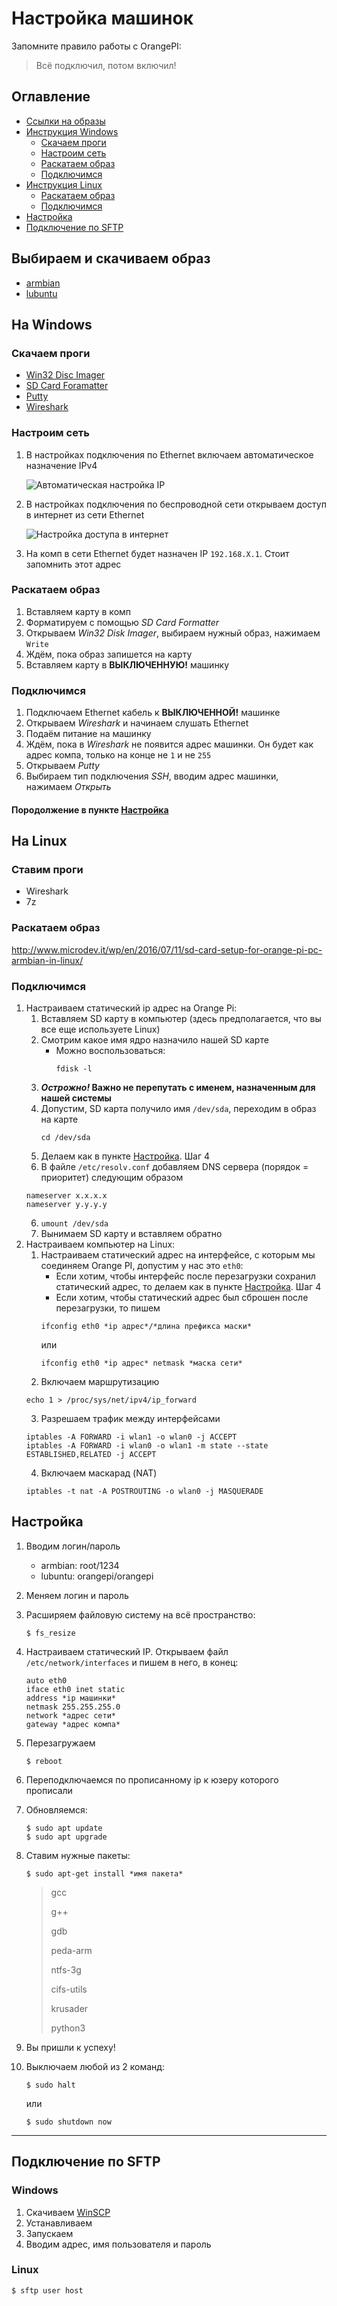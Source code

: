 # Настройка машинок

Запомните правило работы с OrangePI:
>Всё подключил, потом включил!


## Оглавление
- [Ссылки на образы](#Выбираем-и-скачиваем-образ)
- [Инструкция Windows](#На-Windows)
	- [Скачаем проги](#Скачаем-проги)
	- [Настроим сеть](#Настроим-сеть)
	- [Раскатаем образ](#Раскатаем-образ)
	- [Подключимся](#Подключимся)
- [Инструкция Linux](#На-Linux)
	- [Раскатаем образ](#Раскатаем-образ-1)
	- [Подключимся](#Подключимся-1)
- [Настройка](#Настройка)
- [Подключение по SFTP](#Подключение-по-SFTP)

## Выбираем и скачиваем образ
- [armbian](https://www.armbian.com/orange-pi-zero/)
- [lubuntu](http://www.orangepi.org/downloadresources/orangepizero/2017-05-11/orangepizero_7f7ec2c4c22d7bd4d0d5fab.html)

## На Windows

### Скачаем проги

- [Win32 Disc Imager](https://sourceforge.net/projects/win32diskimager/)
- [SD Card Foramatter](https://www.sdcard.org/downloads/formatter/)
- [Putty](https://www.chiark.greenend.org.uk/~sgtatham/putty/latest.html)
- [Wireshark](https://www.wireshark.org/download.html)

### Настроим сеть

1. В настройках подключения по Ethernet включаем автоматическое назначение IPv4

	![Автоматическая настройка IP](./images/IP_автоматически.png)

2. В настройках подключения по беспроводной сети открываем доступ в интернет из сети Ethernet

	![Настройка доступа в интернет](./images/Доступ_в_интернет.png)

3. На комп в сети Ethernet будет назначен IP `192.168.X.1`. Стоит запомнить этот адрес

### Раскатаем образ

1. Вставляем карту в комп
2. Форматируем с помощью _SD Card Formatter_
3. Открываем _Win32 Disk Imager_, выбираем нужный образ, нажимаем `Write`
4. Ждём, пока образ запишется на карту
5. Вставляем карту в **ВЫКЛЮЧЕННУЮ!** машинку

### Подключимся

1. Подключаем Ethernet кабель к **ВЫКЛЮЧЕННОЙ!** машинке
2. Открываем _Wireshark_ и начинаем слушать Ethernet
3. Подаём питание на машинку
4. Ждём, пока в _Wireshark_ не появится адрес машинки. Он будет как адрес компа, только на конце не `1` и не `255`
5. Открываем _Putty_
6. Выбираем тип подключения *SSH*, вводим адрес машинки, нажимаем *Открыть*

#### Породолжение в пункте [Настройка](#Настройка)

## На Linux

### Ставим проги

- Wireshark
- 7z

### Раскатаем образ

<http://www.microdev.it/wp/en/2016/07/11/sd-card-setup-for-orange-pi-pc-armbian-in-linux/>

### Подключимся

1. Настраиваем статический ip адрес на Orange Pi:
	1. Вставляем SD карту в компьютер (здесь предполагается, что вы все еще используете Linux)
	2. Смотрим какое имя ядро назначило нашей SD карте
		- Можно воспользоваться:
			```
			fdisk -l
			```
	3.  __*Острожно!* Важно не перепутать с именем, назначенным для нашей системы__
	4. Допустим, SD карта получило имя `/dev/sda`, переходим в образ на карте
		```
		cd /dev/sda
		```
	5. Делаем как в пункте [Настройка](#Настройки). Шаг 4
	6. В файле `/etc/resolv.conf` добавляем DNS сервера (порядок = приоритет) следующим образом
	```
	nameserver x.x.x.x
	nameserver y.y.y.y
	```
	6. `umount /dev/sda`
	7. Вынимаем SD карту и вставляем обратно
2. Настраиваем компьютер на Linux:
	1. Настраиваем статический адрес на интерфейсе, с которым мы соединяем Orange PI, допустим у нас это `eth0`:
		- Если хотим, чтобы интерфейс после перезагрузки сохранил статический адрес, то делаем как в пункте [Настройка](#Настройки). Шаг 4
		- Если хотим, чтобы статический адрес был сброшен после перезагрузки, то пишем
		```
		ifconfig eth0 *ip адрес*/*длина префикса маски*
		```
		или
		```
		ifconfig eth0 *ip адрес* netmask *маска сети*
		```
	3. Включаем маршрутизацию
	```
	echo 1 > /proc/sys/net/ipv4/ip_forward
	```
	3. Разрешаем трафик между интерфейсами
	```
	iptables -A FORWARD -i wlan1 -o wlan0 -j ACCEPT
    iptables -A FORWARD -i wlan0 -o wlan1 -m state --state ESTABLISHED,RELATED -j ACCEPT
	```
	4. Включаем маскарад (NAT)
	```
	iptables -t nat -A POSTROUTING -o wlan0 -j MASQUERADE
	```


## Настройка

1. Вводим логин/пароль
	- armbian: root/1234
	- lubuntu: orangepi/orangepi
2. Меняем логин и пароль
3. Расширяем файловую систему на всё пространство:

	```
	$ fs_resize
	```

4. Настраиваем статический IP. Открываем файл `/etc/network/interfaces` и пишем в него, в конец:

	```
	auto eth0
	iface eth0 inet static
	address *ip машинки*
	netmask 255.255.255.0
	network *адрес сети*
	gateway *адрес компа*
	```

5. Перезагружаем

	```
	$ reboot
	```

6. Переподключаемся по прописанному ip к юзеру которого прописали
7. Обновляемся:

	```
	$ sudo apt update
	$ sudo apt upgrade
	```

8. Ставим нужные пакеты:

	```
	$ sudo apt-get install *имя пакета*
	```

	>gcc
	>
	>g++
	>
	>gdb
	>
	>peda-arm
	>
	>ntfs-3g
	>
	>cifs-utils
	>
	>krusader
	>
	>python3

9. Вы пришли к успеху!
10. Выключаем любой из 2 команд:
	```
	$ sudo halt
	```
	или
	```
	$ sudo shutdown now
	```


___

## Подключение по SFTP

### Windows

1. Скачиваем [WinSCP](https://winscp.net/eng/download.php)
2. Устанавливаем
3. Запускаем
4. Вводим адрес, имя пользователя и пароль

### Linux

```
$ sftp user host
```
